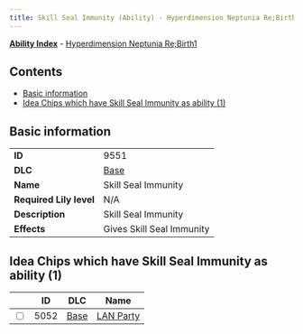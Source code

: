 ```yaml
---
title: Skill Seal Immunity (Ability) - Hyperdimension Neptunia Re;Birth1
---
```


[**Ability Index**](/neptunia/rb1/ability/index.html) - [Hyperdimension Neptunia Re;Birth1](/neptunia/rb1)

## Contents

- [Basic information](#basic-information)
- [Idea Chips which have Skill Seal Immunity as ability (1)](#idea-chips-which-have-skill-seal-immunity-as-ability-1)

## Basic information

|   |   |
| -- | -- |
| **ID** | 9551
**DLC** | [Base](/neptunia/rb1/dlc/1-base.html)
**Name** | Skill Seal Immunity
**Required Lily level** | N/A
**Description** | Skill Seal Immunity
**Effects** | Gives Skill Seal Immunity |


## Idea Chips which have Skill Seal Immunity as ability (1)

|    | ID | DLC | Name |
| -- | -- | --- | ---- |
| <input type="checkbox" id="rb1-item-1-5052" class="trackbox" /> | 5052 | [Base](/neptunia/rb1/dlc/1-base.html) | [LAN Party](/neptunia/rb1/item/1-5052-lan-party.html) |
